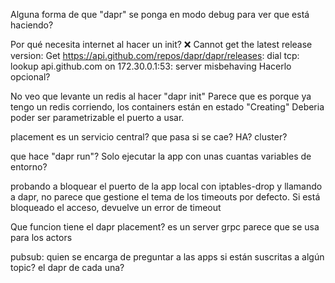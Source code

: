 Alguna forma de que "dapr" se ponga en modo debug para ver que está haciendo?

Por qué necesita internet al hacer un init?
❌  Cannot get the latest release version: Get https://api.github.com/repos/dapr/dapr/releases: dial tcp: lookup api.github.com on 172.30.0.1:53: server misbehaving
Hacerlo opcional?

No veo que levante un redis al hacer "dapr init"
Parece que es porque ya tengo un redis corriendo, los containers están en estado "Creating"
Deberia poder ser parametrizable el puerto a usar.


placement es un servicio central?
que pasa si se cae? HA? cluster?


que hace "dapr run"? Solo ejecutar la app con unas cuantas variables de entorno?


probando a bloquear el puerto de la app local con iptables-drop y llamando a dapr, no parece que gestione el tema de los timeouts por defecto.
Si está bloqueado el acceso, devuelve un error de timeout


Que funcion tiene el dapr placement?
  es un server grpc
  parece que se usa para los actors

pubsub:
  quien se encarga de preguntar a las apps si están suscritas a algún topic? el dapr de cada una?
